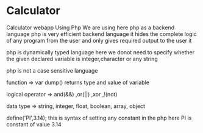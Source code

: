 # Calculator
Calculator webapp Using Php
We are using here php as a backend language 
php is very efficient backend language it hides the complete logic of any program from the user and only gives required output to the user it

php is dynamically typed language here we donot need to specify whether the given declared variable is integer,character or any string 

php is not a case sensitive language

function => var dump() returns type and value of variable

logical operator => 
and(&&) ,or(||) ,xor ,!(not)

data type =>
string, integer, float, boolean, array, object

define('PI',3.14); this is syntax of setting any constant in the php here PI is constant of value 3.14

